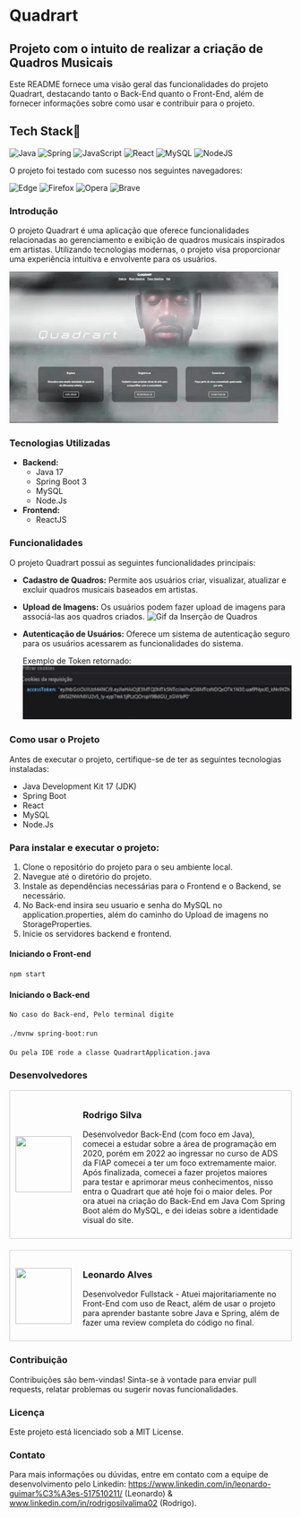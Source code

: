 # Quadrart

## Projeto com o intuito de realizar a criação de Quadros Musicais

Este README fornece uma visão geral das funcionalidades do projeto Quadrart, destacando tanto o Back-End quanto o Front-End, além de fornecer informações sobre como usar e contribuir para o projeto.


## Tech Stack🔨

![Java](https://img.shields.io/badge/java-%23ED8B00.svg?style=for-the-badge&logo=openjdk&logoColor=white)
![Spring](https://img.shields.io/badge/spring-%236DB33F.svg?style=for-the-badge&logo=spring&logoColor=white)
![JavaScript](https://img.shields.io/badge/javascript-%23323330.svg?style=for-the-badge&logo=javascript&logoColor=%23F7DF1E)
![React](https://img.shields.io/badge/react-%2320232a.svg?style=for-the-badge&logo=react&logoColor=%2361DAFB)
![MySQL](https://img.shields.io/badge/mysql-4479A1.svg?style=for-the-badge&logo=mysql&logoColor=white)
![NodeJS](https://img.shields.io/badge/node.js-6DA55F?style=for-the-badge&logo=node.js&logoColor=white)

O projeto foi testado com sucesso nos seguintes navegadores:

![Edge](https://img.shields.io/badge/Edge-0078D7?style=for-the-badge&logo=Microsoft-edge&logoColor=white)
![Firefox](https://img.shields.io/badge/Firefox-FF7139?style=for-the-badge&logo=Firefox-Browser&logoColor=white)
![Opera](https://img.shields.io/badge/Opera-FF1B2D?style=for-the-badge&logo=Opera&logoColor=white)
![Brave](https://img.shields.io/badge/Brave-FB542B?style=for-the-badge&logo=Brave&logoColor=white)

### Introdução

O projeto Quadrart é uma aplicação que oferece funcionalidades relacionadas ao gerenciamento e exibição de quadros musicais inspirados em artistas. Utilizando tecnologias modernas, o projeto visa proporcionar uma experiência intuitiva e envolvente para os usuários.

![Gif Base](https://github.com/Rod0002/Quadrart/blob/master/GifsReadme/QuadrartBase.gif)


### Tecnologias Utilizadas

- **Backend:**
  - Java 17
  - Spring Boot 3 
  - MySQL
  - Node.Js
- **Frontend:**
  - ReactJS

### Funcionalidades

O projeto Quadrart possui as seguintes funcionalidades principais:

- **Cadastro de Quadros:** Permite aos usuários criar, visualizar, atualizar e excluir quadros musicais baseados em artistas.
- **Upload de Imagens:** Os usuários podem fazer upload de imagens para associá-las aos quadros criados.
![Gif da Inserção de Quadros](https://github.com/Rod0002/Quadrart/blob/master/GifsReadme/UploadQuadro.gif)


- **Autenticação de Usuários:** Oferece um sistema de autenticação seguro para os usuários acessarem as funcionalidades do sistema.

  Exemplo de Token retornado:
![Token](https://github.com/Rod0002/Quadrart/blob/master/GifsReadme/vlc_2Zf7oKO56R.png)


### Como usar o Projeto

Antes de executar o projeto, certifique-se de ter as seguintes tecnologias instaladas:

- Java Development Kit 17 (JDK)
- Spring Boot
- React
- MySQL
- Node.Js

### Para instalar e executar o projeto:

1. Clone o repositório do projeto para o seu ambiente local.
2. Navegue até o diretório do projeto.
3. Instale as dependências necessárias para o Frontend e o Backend, se necessário.
4. No Back-end insira seu usuario e senha do MySQL no application.properties, além do caminho do Upload de imagens no StorageProperties.
5. Inicie os servidores backend e frontend.

#### Iniciando o Front-end

```bash
npm start
```

#### Iniciando o Back-end 
```bash
No caso do Back-end, Pelo terminal digite

./mvnw spring-boot:run

Ou pela IDE rode a classe QuadrartApplication.java
```

### Desenvolvedores

<div style="display: flex; align-items: center; border: 1px solid #ccc; padding: 10px; margin-bottom: 20px;">
    <img src="https://github.com/Rod0002.png" width="100" height="100" style="margin-right: 20px;">
    <div>
        <h3>Rodrigo Silva</h3>
        <p>Desenvolvedor Back-End (com foco em Java), comecei a estudar sobre a área de programação em 2020, porém em 2022 ao ingressar no curso de ADS da FIAP comecei a ter um foco extremamente maior. Após finalizada, comecei a fazer projetos maiores para testar e aprimorar meus conhecimentos, nisso entra o Quadrart que até hoje foi o maior deles. Por ora atuei na criação do Back-End em Java Com Spring Boot além do MySQL, e dei ideias sobre a identidade visual do site.</p>
    </div>
</div>

<div style="display: flex; align-items: center; border: 1px solid #ccc; padding: 10px; margin-bottom: 20px;">
    <img src="https://media.licdn.com/dms/image/D4D03AQF0SG8rLa_HoQ/profile-displayphoto-shrink_800_800/0/1713889270246?e=1721260800&v=beta&t=nEaatPGRr3ZWo6ezNeVPRqw_EQO5TiGm-643HMok5Bc" width="100" height="100" style="margin-right: 20px;">
    <div>
        <h3>Leonardo Alves</h3>
        <p>Desenvolvedor Fullstack - Atuei majoritariamente no Front-End com uso de React, além de usar o projeto para aprender bastante sobre Java e Spring, além de fazer uma review completa do código no final.</p>
    </div>
</div>

### Contribuição

Contribuições são bem-vindas! Sinta-se à vontade para enviar pull requests, relatar problemas ou sugerir novas funcionalidades.

### Licença

Este projeto está licenciado sob a MIT License.

### Contato

Para mais informações ou dúvidas, entre em contato com a equipe de desenvolvimento pelo Linkedin: https://www.linkedin.com/in/leonardo-guimar%C3%A3es-517510211/  (Leonardo) & www.linkedin.com/in/rodrigosilvalima02  (Rodrigo).
